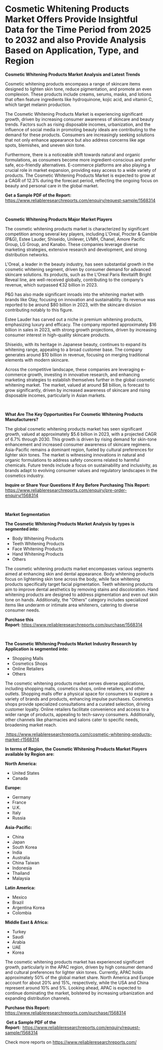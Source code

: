 <p><h1>Cosmetic Whitening Products Market Offers Provide Insightful Data for the Time Period from 2025 to 2032 and also Provide Analysis Based on Application, Type, and Region</h1></p><p><strong>Cosmetic Whitening Products Market Analysis and Latest Trends</strong></p>
<p><p>Cosmetic whitening products encompass a range of skincare items designed to lighten skin tone, reduce pigmentation, and promote an even complexion. These products include creams, serums, masks, and lotions that often feature ingredients like hydroquinone, kojic acid, and vitamin C, which target melanin production.</p><p>The Cosmetic Whitening Products Market is experiencing significant growth, driven by increasing consumer awareness of skincare and beauty trends. Factors such as rising disposable incomes, urbanization, and the influence of social media in promoting beauty ideals are contributing to the demand for these products. Consumers are increasingly seeking solutions that not only enhance appearance but also address concerns like age spots, blemishes, and uneven skin tone.</p><p>Furthermore, there is a noticeable shift towards natural and organic formulations, as consumers become more ingredient-conscious and prefer safe, eco-friendly alternatives. E-commerce platforms are also playing a crucial role in market expansion, providing easy access to a wide variety of products. The Cosmetic Whitening Products Market is expected to grow at a CAGR of 12.3% during the forecast period, reflecting the ongoing focus on beauty and personal care in the global market.</p></p>
<p><strong>Get a Sample PDF of the Report:&nbsp;</strong> <a href="https://www.reliableresearchreports.com/enquiry/request-sample/1568314?utm_campaign=3355&utm_medium=2&utm_source=Github&utm_content=ia&utm_term=25032025&utm_id=cosmetic-whitening-products">https://www.reliableresearchreports.com/enquiry/request-sample/1568314</a></p>
<p>&nbsp;</p>
<p><strong>Cosmetic Whitening Products Major Market Players</strong></p>
<p><p>The cosmetic whitening products market is characterized by significant competition among several key players, including L'Oreal, Procter & Gamble (P&G), Estee Lauder, Shiseido, Unilever, LVMH, Chanel, Amore Pacific Group, LG Group, and Kanabo. These companies leverage diverse marketing strategies, extensive research and development, and strong distribution networks.</p><p>L'Oreal, a leader in the beauty industry, has seen substantial growth in the cosmetic whitening segment, driven by consumer demand for advanced skincare solutions. Its products, such as the L'Oreal Paris Revitalift Bright Reveal line, are well-received globally, contributing to the company's revenue, which surpassed €32 billion in 2023.</p><p>P&G has also made significant inroads into the whitening market with brands like Olay, focusing on innovation and sustainability. Its revenue was reported to be around $80 billion in 2023, with the skincare division contributing notably to this figure. </p><p>Estee Lauder has carved out a niche in premium whitening products, emphasizing luxury and efficacy. The company reported approximately $16 billion in sales in 2023, with strong growth projections, driven by increasing consumer interest in high-quality skincare products.</p><p>Shiseido, with its heritage in Japanese beauty, continues to expand its whitening range, appealing to a broad customer base. The company generates around $10 billion in revenue, focusing on merging traditional elements with modern skincare.</p><p>Across the competitive landscape, these companies are leveraging e-commerce growth, investing in innovative research, and enhancing marketing strategies to establish themselves further in the global cosmetic whitening market. The market, valued at around $8 billion, is forecast to grow significantly, driven by increased awareness of skincare and rising disposable incomes, particularly in Asian markets.</p></p>
<p>&nbsp;</p>
<p><strong>What Are The Key Opportunities For Cosmetic Whitening Products Manufacturers?</strong></p>
<p><p>The global cosmetic whitening products market has seen significant growth, valued at approximately $5.6 billion in 2023, with a projected CAGR of 6.7% through 2030. This growth is driven by rising demand for skin-tone enhancement and increased consumer awareness of skincare regimens. Asia-Pacific remains a dominant region, fueled by cultural preferences for lighter skin tones. The market is witnessing innovations in natural and organic formulations to address safety concerns related to harmful chemicals. Future trends include a focus on sustainability and inclusivity, as brands adapt to evolving consumer values and regulatory landscapes in the cosmetics industry.</p></p>
<p><strong>Inquire or Share Your Questions If Any Before Purchasing This Report:</strong> <a href="https://www.reliableresearchreports.com/enquiry/pre-order-enquiry/1568314?utm_campaign=3355&utm_medium=2&utm_source=Github&utm_content=ia&utm_term=25032025&utm_id=cosmetic-whitening-products">https://www.reliableresearchreports.com/enquiry/pre-order-enquiry/1568314</a></p>
<p>&nbsp;</p>
<p><strong>Market Segmentation</strong></p>
<p><strong>The Cosmetic Whitening Products Market Analysis by types is segmented into:</strong></p>
<p><ul><li>Body Whitening Products</li><li>Teeth Whitening Products</li><li>Face Whitening Products</li><li>Hand Whitening Products</li><li>Others</li></ul></p>
<p><p>The cosmetic whitening products market encompasses various segments aimed at enhancing skin and dental appearance. Body whitening products focus on lightening skin tone across the body, while face whitening products specifically target facial pigmentation. Teeth whitening products aim to improve dental aesthetics by removing stains and discoloration. Hand whitening products are designed to address pigmentation and even out skin tone on hands. Additionally, the "Others" category includes specialized items like underarm or intimate area whiteners, catering to diverse consumer needs.</p></p>
<p><strong>Purchase this Report:&nbsp;</strong><a href="https://www.reliableresearchreports.com/purchase/1568314?utm_campaign=3355&utm_medium=2&utm_source=Github&utm_content=ia&utm_term=25032025&utm_id=cosmetic-whitening-products">https://www.reliableresearchreports.com/purchase/1568314</a></p>
<p>&nbsp;</p>
<p><strong>The Cosmetic Whitening Products Market Industry Research by Application is segmented into:</strong></p>
<p><ul><li>Shopping Malls</li><li>Cosmetics Shops</li><li>Online Retailers</li><li>Others</li></ul></p>
<p><p>The cosmetic whitening products market serves diverse applications, including shopping malls, cosmetics shops, online retailers, and other outlets. Shopping malls offer a physical space for consumers to explore a variety of brands and products, enhancing impulse purchases. Cosmetics shops provide specialized consultations and a curated selection, driving customer loyalty. Online retailers facilitate convenience and access to a wider range of products, appealing to tech-savvy consumers. Additionally, other channels like pharmacies and salons cater to specific needs, broadening market reach.</p></p>
<p><a href="https://www.reliableresearchreports.com/cosmetic-whitening-products-market-r1568314?utm_campaign=3355&utm_medium=2&utm_source=Github&utm_content=ia&utm_term=25032025&utm_id=cosmetic-whitening-products">&nbsp;https://www.reliableresearchreports.com/cosmetic-whitening-products-market-r1568314</a></p>
<p><strong>In terms of Region, the Cosmetic Whitening Products Market Players available by Region are:</strong></p>
<p>
    <p> <strong> North America: </strong>
        <ul>
            <li>United States</li>
            <li>Canada</li>
        </ul>
        </p> 
    <p> <strong> Europe: </strong>
        <ul>
            <li>Germany</li>
            <li>France</li>
            <li>U.K.</li>
            <li>Italy</li>
            <li>Russia</li>
        </ul>
        </p> 
    <p> <strong> Asia-Pacific: </strong>
        <ul>
            <li>China</li>
            <li>Japan</li>
            <li>South Korea</li>
            <li>India</li>
            <li>Australia</li>
            <li>China Taiwan</li>
            <li>Indonesia</li>
            <li>Thailand</li>
            <li>Malaysia</li>
        </ul>
        </p> 
    <p> <strong> Latin America: </strong>
        <ul>
            <li>Mexico</li>
            <li>Brazil</li>
            <li>Argentina Korea</li>
            <li>Colombia</li>
        </ul>
        </p> 
    <p> <strong> Middle East & Africa: </strong>
        <ul>
            <li>Turkey</li>
            <li>Saudi</li>
            <li>Arabia</li>
            <li>UAE</li>
            <li>Korea</li>
        </ul>
    </p>
    </p>
<p><p>The cosmetic whitening products market has experienced significant growth, particularly in the APAC region, driven by high consumer demand and cultural preferences for lighter skin tones. Currently, APAC holds approximately 50% of the global market share. North America and Europe account for about 20% and 15%, respectively, while the USA and China represent around 10% and 5%. Looking ahead, APAC is expected to continue dominating the market, bolstered by increasing urbanization and expanding distribution channels.</p></p>
<p><strong>Purchase this Report: </strong><a href="https://www.reliableresearchreports.com/purchase/1568314?utm_campaign=3355&utm_medium=2&utm_source=Github&utm_content=ia&utm_term=25032025&utm_id=cosmetic-whitening-products">https://www.reliableresearchreports.com/purchase/1568314</a></p>
<p>&nbsp;<strong>Get a Sample PDF of the Report:&nbsp;&nbsp;</strong><a href="https://www.reliableresearchreports.com/enquiry/request-sample/1568314?utm_campaign=3355&utm_medium=2&utm_source=Github&utm_content=ia&utm_term=25032025&utm_id=cosmetic-whitening-products">https://www.reliableresearchreports.com/enquiry/request-sample/1568314</a></p>
<p><strong></strong></p>
<p>Check more reports on <a href="https://www.reliableresearchreports.com/?utm_campaign=3355&utm_medium=2&utm_source=Github&utm_content=ia&utm_term=25032025&utm_id=cosmetic-whitening-products">https://www.reliableresearchreports.com/</a></p>